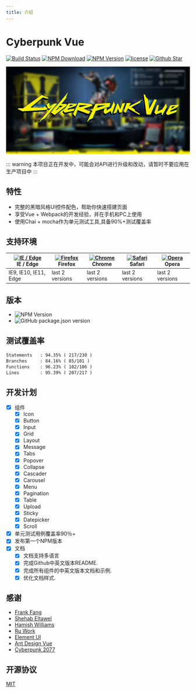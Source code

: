 ```yaml
---
title: 介绍
---
```

# Cyberpunk Vue
[![Build Status](https://travis-ci.org/cyberpunk-ui/cyberpunk-vue.svg?branch=master)](https://travis-ci.org/cyberpunk-ui/cyberpunk-vue)
[![NPM Download](https://img.shields.io/npm/dt/cyberpunk-vue)](https://www.npmjs.com/package/cyberpunk-vue)
[![NPM Version](https://img.shields.io/npm/v/cyberpunk-vue.svg?style=flat)](https://www.npmjs.com/package/cyberpunk-vue)
[![license](https://img.shields.io/github/license/cyberpunk-ui/cyberpunk-vue)](https://github.com/cyberpunk-ui/cyberpunk-vue/blob/master/LICENSE)
[![Github Star](https://img.shields.io/github/stars/cyberpunk-ui/cyberpunk-vue?style=social)](https://github.com/cyberpunk-ui/cyberpunk-vue)

![](https://github.com/cyberpunk-ui/cyberpunk-vue/blob/master/public/logo.jpg?raw=true)

::: warning
本项目正在开发中，可能会对API进行升级和改动，请暂时不要应用在生产项目中
:::
## 特性

* 完整的黑暗风格UI控件配色，帮助你快速搭建页面
* 享受Vue + Webpack的开发经验，并在手机和PC上使用
* 使用Chai + mocha作为单元测试工具,具备90%+测试覆盖率

## 支持环境

| [<img src="https://raw.githubusercontent.com/alrra/browser-logos/master/src/edge/edge_48x48.png" alt="IE / Edge" width="24px" height="24px" />](http://godban.github.io/browsers-support-badges/)</br>IE / Edge | [<img src="https://raw.githubusercontent.com/alrra/browser-logos/master/src/firefox/firefox_48x48.png" alt="Firefox" width="24px" height="24px" />](http://godban.github.io/browsers-support-badges/)</br>Firefox | [<img src="https://raw.githubusercontent.com/alrra/browser-logos/master/src/chrome/chrome_48x48.png" alt="Chrome" width="24px" height="24px" />](http://godban.github.io/browsers-support-badges/)</br>Chrome | [<img src="https://raw.githubusercontent.com/alrra/browser-logos/master/src/safari/safari_48x48.png" alt="Safari" width="24px" height="24px" />](http://godban.github.io/browsers-support-badges/)</br>Safari | [<img src="https://raw.githubusercontent.com/alrra/browser-logos/master/src/opera/opera_48x48.png" alt="Opera" width="24px" height="24px" />](http://godban.github.io/browsers-support-badges/)</br>Opera |
| --- | --- | --- | --- | --- |
| IE9, IE10, IE11, Edge | last 2 versions | last 2 versions | last 2 versions | last 2 versions |

## 版本

* ![NPM Version](https://img.shields.io/npm/v/cyberpunk-vue.svg?style=flat)
* ![GitHub package.json version](https://img.shields.io/github/package-json/v/cyberpunk-ui/cyberpunk-vue?label=GitHub)


## 测试覆盖率

```shell script
Statements   : 94.35% ( 217/230 )
Branches     : 84.16% ( 85/101 )
Functions    : 96.23% ( 102/106 )
Lines        : 95.39% ( 207/217 )
```

## 开发计划
* [x] 组件
    * [x] Icon
    * [x] Button
    * [x] Input
    * [x] Grid
    * [x] Layout
    * [x] Message
    * [x] Tabs
    * [x] Popover
    * [x] Collapse
    * [x] Cascader
    * [x] Carousel
    * [x] Menu
    * [x] Pagination
    * [x] Table
    * [x] Upload
    * [x] Sticky
    * [x] Datepicker
    * [x] Scroll
* [x] 单元测试用例覆盖率90％+
* [x] 发布第一个NPM版本
* [x] 文档
    * [x] 文档支持多语言
    * [x] 完成Github中英文版本README.
    * [x] 完成所有组件的中英文版本文档和示例.
    * [x] 优化文档样式.

## 感谢
* [Frank Fang](https://github.com/FrankFang)
* [Shehab Eltawel](https://codepen.io/shehab-eltawel)
* [Hamish Williams](https://codepen.io/HamishMW)
* [Ru Work](https://codepen.io/ru_work)
* [Element UI](https://github.com/ElemeFE/element)
* [Ant Design Vue](https://github.com/vueComponent/ant-design-vue)
* [Cyberpunk 2077](https://www.cyberpunk.net/us/zh-cn/pre-order)

## 开源协议
[MIT](LICENSE)

